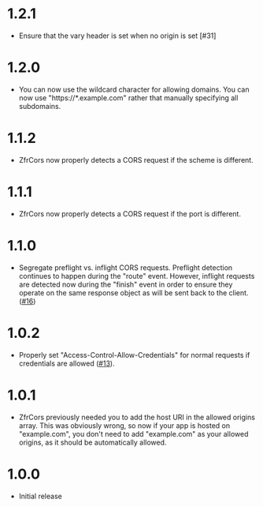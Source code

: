 # 1.2.1

- Ensure that the vary header is set when no origin is set [#31]

# 1.2.0

- You can now use the wildcard character for allowing domains. You can now use "https://*.example.com" rather
that manually specifying all subdomains.

# 1.1.2

- ZfrCors now properly detects a CORS request if the scheme is different.

# 1.1.1

- ZfrCors now properly detects a CORS request if the port is different.

# 1.1.0

- Segregate preflight vs. inflight CORS requests. Preflight detection continues
  to happen during the "route" event. However, inflight requests are detected
  now during the "finish" event in order to ensure they operate on the same
  response object as will be sent back to the client.
  ([#16](https://github.com/zf-fr/zfr-cors/pull/16))

# 1.0.2

- Properly set "Access-Control-Allow-Credentials" for normal requests if credentials are allowed ([#13](https://github.com/zf-fr/zfr-cors/pull/13)).

# 1.0.1

- ZfrCors previously needed you to add the host URI in the allowed origins array. This was obviously wrong, so
now if your app is hosted on "example.com", you don't need to add "example.com" as your allowed origins, as it should
be automatically allowed.

# 1.0.0

- Initial release
